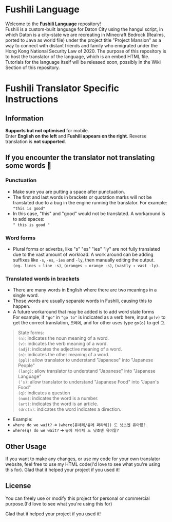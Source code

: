 # Fushili Language

Welcome to the **[Fushili Language](https://project-mansion.fandom.com/zh-hk/wiki/%E8%BC%94%E8%A5%BF%E9%87%8C%E8%AA%9E)**  repository! <br>
Fushili is a custom-built language for Daton City using the hangul script, in which Daton is a city-state we are recreating in Minecraft Bedrock (Realms, ported to Java as world file) under the project title "Project Mansion" as a way to connect with distant friends and family who emigrated under the Hong Kong National Security Law of 2020. The purpose of this repository is to host the translator of the language, which is an embed HTML file. Tutorials for the language itself will be released soon, possibly in the Wiki Section of this repository.

# Fushili Translator Specific Instructions

## Information
**Supports but not optimised** for mobile.<br>
Enter **English on the left** and **Fushili appears on the right**. Reverse translation is **not supported**.

## If you encounter the translator not translating some words 🤔
### Punctuation
- Make sure you are putting a space after punctuation.<br>
- The first and last words in brackets or quotation marks will not be translated due to a bug in the engine running the translator. For example:
`"this is good"`<br>
- In this case, "this" and "good" would not be translated. A workaround is to add spaces:<br>
`" this is good "`

### Word forms
- Plural forms or adverbs, like "s" "es" "ies" "ly" are not fully translated due to the vast amount of workload. A work around can be adding suffixes like `-s`, `-es`, `-ies` and `-ly`, then manually editing the output.<br>
`(eg. lines ➔ line -s)`, `(oranges ➔ orange -s)`, `(vastly ➔ vast -ly)`.

### Translated words in brackets
- There are many words in English where there are two meanings in a single word.<br>
- Those words are usually separate words in Fushili, causing this to happen.<br>
- A future workaround that may be added is to add word state forms<br>
For example, if `"go"` in `"go to"` is indicated as a verb here, input `go(v)` to get the correct translation, `코레에`, and for other uses type `go(o)` to get `고`.

> State forms: <br>
> `(n)`: indicates the noun meaning of a word.<br>
> `(v)`: indicates the verb meaning of a word.<br>
> `(adj)`: indicates the adjective meaning of a word.<br>
> `(o)`: indicates the other meaning of a word.<br>
> `(ppl)`: allow translator to understand "Japanese" into "Japanese People"<br>
> `(lang)`: allow translator to understand "Japanese" into "Japanese Language"<br>
> `(’s)`: allow translator to understand "Japanese Food" into "Japan's Food"<br>
> `(q)`: indicates a question<br>
> `(num)`: indicates the word is a number.<br>
> `(art)`: indicates the word is an article.<br>
> `(drctn)`: indicates the word indicates a direction.<br>

- Example:<br>
- `where do we wait?` ➔ `(where[유헤레/뮤에 퍼라체]) 도 낫초멘 유아잍?`<br>
- `where(q) do we wait?` ➔ `뮤에 퍼라체 도 낫초멘 유아잍?`<br>

## Other Usage
If you want to make any changes, or use my code for your own translator website, feel free to use my HTML code(I'd love to see what you're using this for). Glad that it helped your project if you used it!

## License 
You can freely use or modify this project for personal or commercial purpose.(I'd love to see what you're using this for) 


Glad that it helped your project if you used it!
